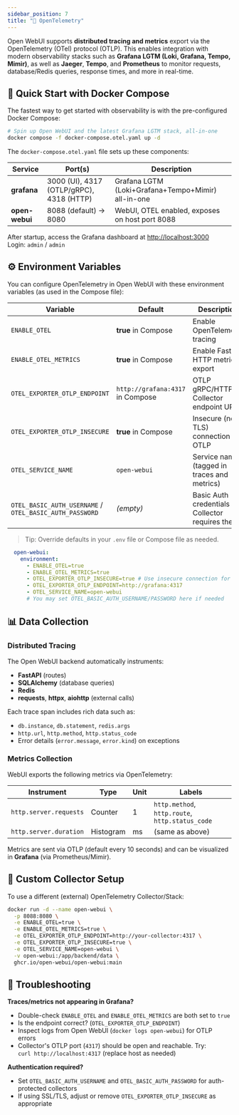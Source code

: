 ```yaml
---
sidebar_position: 7
title: "🔭 OpenTelemetry"
---
```


Open WebUI supports **distributed tracing and metrics** export via the OpenTelemetry (OTel) protocol (OTLP). This enables integration with modern observability stacks such as **Grafana LGTM (Loki, Grafana, Tempo, Mimir)**, as well as **Jaeger**, **Tempo**, and **Prometheus** to monitor requests, database/Redis queries, response times, and more in real-time.

## 🚀 Quick Start with Docker Compose

The fastest way to get started with observability is with the pre-configured Docker Compose:

```bash
# Spin up Open WebUI and the latest Grafana LGTM stack, all-in-one
docker compose -f docker-compose.otel.yaml up -d
```

The `docker-compose.otel.yaml` file sets up these components:

| Service     | Port(s)                                   | Description                                          |
|-------------|------------------------------------------|------------------------------------------------------|
| **grafana** | 3000 (UI), 4317 (OTLP/gRPC), 4318 (HTTP) | Grafana LGTM (Loki+Grafana+Tempo+Mimir) all-in-one   |
| **open-webui** | 8088 (default) → 8080                     | WebUI, OTEL enabled, exposes on host port 8088          |

After startup, access the Grafana dashboard at [http://localhost:3000](http://localhost:3000)  
Login: `admin` / `admin`

## ⚙️ Environment Variables

You can configure OpenTelemetry in Open WebUI with these environment variables (as used in the Compose file):

| Variable                            | Default                         | Description                                         |
|--------------------------------------|---------------------------------|-----------------------------------------------------|
| `ENABLE_OTEL`                       | **true** in Compose             | Enable OpenTelemetry tracing                        |
| `ENABLE_OTEL_METRICS`                | **true** in Compose             | Enable FastAPI HTTP metrics export                  |
| `OTEL_EXPORTER_OTLP_ENDPOINT`        | `http://grafana:4317` in Compose| OTLP gRPC/HTTP Collector endpoint URL               |
| `OTEL_EXPORTER_OTLP_INSECURE`        | **true** in Compose             | Insecure (no TLS) connection for OTLP               |
| `OTEL_SERVICE_NAME`                  | `open-webui`                    | Service name (tagged in traces and metrics)         |
| `OTEL_BASIC_AUTH_USERNAME` / `OTEL_BASIC_AUTH_PASSWORD` | *(empty)*      | Basic Auth credentials if Collector requires them   |

> Tip: Override defaults in your `.env` file or Compose file as needed.

```yaml
  open-webui:
    environment:
      - ENABLE_OTEL=true
      - ENABLE_OTEL_METRICS=true
      - OTEL_EXPORTER_OTLP_INSECURE=true # Use insecure connection for OTLP, you may want to remove this in production
      - OTEL_EXPORTER_OTLP_ENDPOINT=http://grafana:4317
      - OTEL_SERVICE_NAME=open-webui
      # You may set OTEL_BASIC_AUTH_USERNAME/PASSWORD here if needed
```

## 📊 Data Collection

### Distributed Tracing

The Open WebUI backend automatically instruments:

- **FastAPI** (routes)
- **SQLAlchemy** (database queries)
- **Redis**
- **requests**, **httpx**, **aiohttp** (external calls)

Each trace span includes rich data such as:

- `db.instance`, `db.statement`, `redis.args`
- `http.url`, `http.method`, `http.status_code`
- Error details (`error.message`, `error.kind`) on exceptions

### Metrics Collection

WebUI exports the following metrics via OpenTelemetry:

| Instrument             | Type      | Unit | Labels                               |
|------------------------|-----------|------|--------------------------------------|
| `http.server.requests` | Counter   | 1    | `http.method`, `http.route`, `http.status_code` |
| `http.server.duration` | Histogram | ms   | (same as above)                      |

Metrics are sent via OTLP (default every 10 seconds) and can be visualized in **Grafana** (via Prometheus/Mimir).

## 🔧 Custom Collector Setup

To use a different (external) OpenTelemetry Collector/Stack:

```bash
docker run -d --name open-webui \
  -p 8088:8080 \
  -e ENABLE_OTEL=true \
  -e ENABLE_OTEL_METRICS=true \
  -e OTEL_EXPORTER_OTLP_ENDPOINT=http://your-collector:4317 \
  -e OTEL_EXPORTER_OTLP_INSECURE=true \
  -e OTEL_SERVICE_NAME=open-webui \
  -v open-webui:/app/backend/data \
  ghcr.io/open-webui/open-webui:main
```

## 🚨 Troubleshooting

**Traces/metrics not appearing in Grafana?**

- Double-check `ENABLE_OTEL` and `ENABLE_OTEL_METRICS` are both set to `true`
- Is the endpoint correct? (`OTEL_EXPORTER_OTLP_ENDPOINT`)
- Inspect logs from Open WebUI (`docker logs open-webui`) for OTLP errors
- Collector's OTLP port (`4317`) should be open and reachable. Try:  
  `curl http://localhost:4317` (replace host as needed)

**Authentication required?**

- Set `OTEL_BASIC_AUTH_USERNAME` and `OTEL_BASIC_AUTH_PASSWORD` for auth-protected collectors
- If using SSL/TLS, adjust or remove `OTEL_EXPORTER_OTLP_INSECURE` as appropriate
